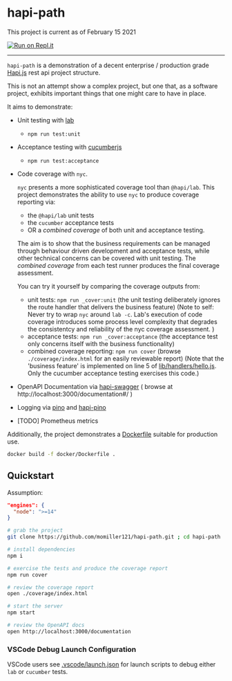 # hapi-path

This project is current as of February 15 2021

[![Run on Repl.it](https://repl.it/badge/github/momiller121/hapi-path)](https://repl.it/github/momiller121/hapi-path)

---

`hapi-path` is a demonstration of a decent enterprise / production grade [Hapi.js](https://hapi.dev) rest api project structure.

This is not an attempt show a complex project, but one that, as a software project, exhibits
important things that one might care to have in place.

It aims to demonstrate:

- Unit testing with [lab](https://hapi.dev/tutorials/testing/?lang=en_US)
  - `npm run test:unit`
- Acceptance testing with [cucumberjs](https://github.com/cucumber/cucumber-js)
  - `npm run test:acceptance`
- Code coverage with `nyc`.

  `nyc` presents a more sophisticated coverage tool than `@hapi/lab`. This project demonstrates
  the ability to use `nyc` to produce coverage reporting via:
  - the `@hapi/lab` unit tests
  - the `cucumber` acceptance tests
  - OR a *combined coverage* of both unit and acceptance testing.

  The aim is to show that the business requirements can be managed through behaviour driven development
  and acceptance tests, while other technical concerns can be covered with unit testing. The *combined
  coverage* from each test runner produces the final coverage assessment.

  You can try it yourself by comparing the coverage outputs from:
  - unit tests: `npm run _cover:unit` (the unit testing deliberately ignores the route handler that delivers the business feature) (Note to self: Never try to wrap `nyc` around `lab -c`. Lab's execution of code coverage introduces some process level complexity that degrades the consistentcy and reliability of the nyc coverage assessment. )
  - acceptance tests: `npm run _cover:acceptance` (the acceptance test only concerns itself with the business functionality)
  - combined coverage reporting: `npm run cover` (browse `./coverage/index.html` for an easily reviewable report) (Note that the 'business feature' is implemented on line 5 of [lib/handlers/hello.js](lib/handlers/hello.js). Only the cucumber acceptance testing exercises this code.)

- OpenAPI Documentation via [hapi-swagger](https://github.com/glennjones/hapi-swagger) ( browse at http://localhost:3000/documentation#/ )
- Logging via [pino](https://github.com/pinojs/pino) and [hapi-pino](https://github.com/pinojs/hapi-pino)
- [TODO] Prometheus metrics

Additionally, the project demonstrates a [Dockerfile](./docker/Dockerfile) suitable for production use.

```sh
docker build -f docker/Dockerfile .
```

## Quickstart

Assumption:

```json
"engines": {
  "node": ">=14"
}
```

```sh
# grab the project
git clone https://github.com/momiller121/hapi-path.git ; cd hapi-path

# install dependencies
npm i

# exercise the tests and produce the coverage report
npm run cover

# review the coverage report
open ./coverage/index.html

# start the server
npm start

# review the OpenAPI docs
open http://localhost:3000/documentation

```

### VSCode Debug Launch Configuration

VSCode users see [.vscode/launch.json](.vscode/launch.json) for launch scripts to debug either `lab` or `cucumber` tests.
